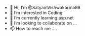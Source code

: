 - 👋 Hi, I’m @SatyamVishwakarma99
- 👀 I’m interested in Coding
- 🌱 I’m currently learning asp.net
- 💞️ I’m looking to collaborate on ...
- 📫 How to reach me ....

